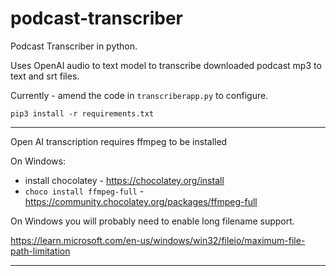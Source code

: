 # podcast-transcriber

Podcast Transcriber in python.

Uses OpenAI audio to text model to transcribe downloaded podcast mp3 to text and srt files.

Currently - amend the code in `transcriberapp.py` to configure.


`pip3 install -r requirements.txt`


---

Open AI transcription requires ffmpeg to be installed

On Windows:

- install chocolatey - https://chocolatey.org/install
- `choco install ffmpeg-full` - https://community.chocolatey.org/packages/ffmpeg-full

On Windows you will probably need to enable long filename support.

https://learn.microsoft.com/en-us/windows/win32/fileio/maximum-file-path-limitation


---
